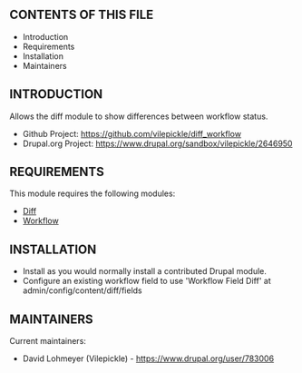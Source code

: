 CONTENTS OF THIS FILE
---------------------
   
 * Introduction
 * Requirements
 * Installation
 * Maintainers

INTRODUCTION
------------

Allows the diff module to show differences between workflow status.

 * Github Project: https://github.com/vilepickle/diff_workflow
 * Drupal.org Project: https://www.drupal.org/sandbox/vilepickle/2646950


REQUIREMENTS
------------

This module requires the following modules:

 * [Diff](https://www.drupal.org/project/diff)
 * [Workflow](https://www.drupal.org/project/workflow)


INSTALLATION
------------

 * Install as you would normally install a contributed Drupal module.
 * Configure an existing workflow field to use 'Workflow Field Diff' at
    admin/config/content/diff/fields


MAINTAINERS
-----------

Current maintainers:
 * David Lohmeyer (Vilepickle) - https://www.drupal.org/user/783006
